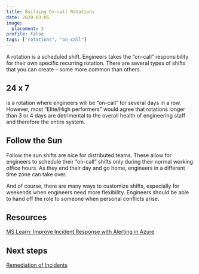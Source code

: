 ```yaml
---
title: Building On-call Rotations
date: 2020-03-05
image:
  placement: 3
profile: false
tags: ["rotations", "on-call"]
---
```


A rotation is a scheduled shift. Engineers takes the “on-call” responsibility for their own specific recurring rotation. There are several types of shifts that you can create – some more common than others.

## 24 x 7

is a rotation where engineers will be “on-call” for several days in a row. However, most “Elite/High performers” would agree that rotations longer than 3 or 4 days are detrimental to the overall health of engineering staff and therefore the entire system.  

## Follow the Sun

Follow the sun shifts are nice for distributed teams. These allow for engineers to schedule their “on-call” shifts only during their normal working office hours. As they end their day and go home, engineers in a different time zone can take over.

And of course, there are many ways to customize shifts, especially for weekends when engineers need more flexibility. Engineers should be able to hand off the role to someone when personal conflicts arise.

## Resources

[MS Learn: Improve Incident Response with Alerting in Azure](https://docs.microsoft.com/en-us/learn/modules/incident-response-with-alerting-on-azure/)

## Next steps

[Remediation of Incidents](/post/remediation-of-incidents/)
